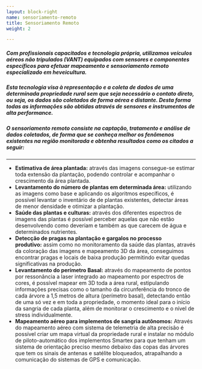 ```yaml
---
layout: block-right
name: sensoriamento-remoto
title: Sensoriamento Remoto
weight: 2

---
```

##### Com profissionais capacitados e tecnologia própria, utilizamos veículos aéreos não tripulados (VANT) equipados com sensores e componentes específicos para efetuar mapeamento e sensoriamento remoto especializado em heveicultura.

##### Esta tecnologia visa à representação e a coleta de dados de uma determinada propriedade rural sem que seja necessário o contato direto, ou seja, os dados são coletados de forma aérea e distante. Desta forma todas as informações são obtidas através de sensores e instrumentos de alta performance.

##### O sensoriamento remoto consiste na captação, tratamento e análise de dados coletados, de forma que se conheça melhor os fenômenos existentes na região monitorada e obtenha resultados como os citados a seguir:

***

* **Estimativa de área plantada:** através das imagens consegue-se estimar toda extensão da plantação, podendo controlar e acompanhar o crescimento da área plantada.
* **Levantamento do número de plantas em determinada área:** utilizando as imagens como base e aplicando os algoritmos específicos, é possível levantar o inventário de de plantas existentes, detectar áreas de menor densidade e otimizar a plantação.
* **Saúde das plantas e culturas:** através dos diferentes espectros de imagens das plantas é possível perceber aquelas que não estão desenvolvendo como deveriam e também as que carecem de água e determinados nutrientes.
* **Detecção de pragas na plantação e gargalos no processo produtivo:** assim como no monitoramento da saúde das plantas, através da coloração das imagens e mapeamento 3D da área, conseguimos encontrar pragas e locais de baixa produção permitindo evitar quedas significativas na produção.
* **Levantamento do perímetro Basal:** através do mapeamento de pontos por ressonância a laser integrado ao mapeamento por espectros de cores, é possível mapear em 3D toda a área rural, estipulando informações precisas como o tamanho da circunferência do tronco de cada árvore a 1,5 metros de altura (perímetro basal), detectando então de uma só vez e em toda a propriedade, o momento ideal para o início da sangria de cada planta, além de monitorar o crescimento e o nível de stress individualmente.
* **Mapeamento aéreo para implementos de sangria autônomos:** Através do mapeamento aéreo com sistema de telemetria de alta precisão é possível criar um mapa virtual da propriedade rural e instalar no módulo de piloto-automático dos implementos Smartex para que tenham um sistema de orientação preciso mesmo debaixo das copas das árvores que tem os sinais de antenas e satélite bloqueados, atrapalhando a comunicação do sistemas de GPS e comunicação.